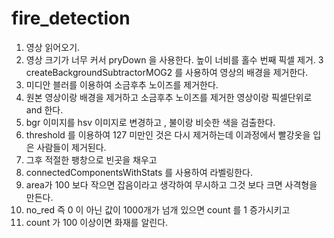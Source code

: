 # fire_detection

1. 영상 읽어오기.
2. 영상 크기가 너무 커서 pryDown 을 사용한다. 높이 너비를 홀수 번째 픽셀 제거.
3  createBackgroundSubtractorMOG2 를 사용하여 영상의 배경을 제거한다.
4. 미디안 블러를 이용하여 소금후추 노이즈를 제거한다.
5. 원본 영상이랑 배경을 제거하고 소금후추 노이즈를 제거한 영상이랑 픽셀단위로 and 한다.
6. bgr 이미지를 hsv 이미지로 변경하고 , 불이랑 비슷한 색을 검출한다.
7. threshold 를 이용하여 127 미만인 것은 다시 제거하는데 이과정에서 빨강옷을 입은 사람들이 제거된다.
8. 그후 적절한 팽창으로 빈곳을 채우고
9. connectedComponentsWithStats 를 사용하여 라벨링한다.
10. area가 100 보다 작으면 잡음이라고 생각하여 무시하고 그것 보다 크면 사격형을 만든다.
11. no_red 즉 0 이 아닌 값이 1000개가 넘개 있으면 count 를 1 증가시키고
12. count 가 100 이상이면 화재를 알린다.
